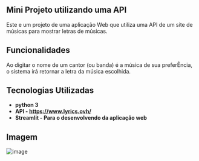 ## Mini Projeto utilizando uma API

Este e um projeto de uma aplicação Web que utiliza uma API de um site de músicas para mostrar letras de músicas.

## Funcionalidades

Ao digitar o nome de um cantor (ou banda) é a música de sua preferÊncia, o sistema irá retornar a letra da música escolhida.

## Tecnologias Utilizadas

- **python 3**
- **API - https://www.lyrics.ovh/**
- **Streamlit - Para o desenvolvendo da aplicação web** 

## Imagem

![image](https://github.com/user-attachments/assets/d1864df2-8c0d-4a01-84b8-717d2ef23b2b)
